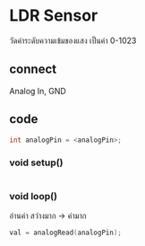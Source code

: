 # LDR Sensor

วัดค่าระดับความเข้มของแสง เป็นค่า 0-1023

## connect
Analog In, GND

## code
```C++
int analogPin = <analogPin>;
```
### void setup()
```C++

```
### void loop()
อ่านค่า สว่างมาก -> ค่ามาก
```C++
val = analogRead(analogPin);
```
